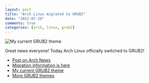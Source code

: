 ```yaml
---
layout: post
title: "Arch Linux migrated to GRUB2"
date: "2012-07-20"
comments: true
categories: [arch, linux, grub2]
---
```

![My current GRUB2 theme](https://i.imgur.com/ASSDN.png)

Great news everyone! Today Arch Linux officially switched to GRUB2!

* [Post on Arch News](http://www.archlinux.org/news/grub-legacy-no-longer-supported/)
* [Migration information is here](https://wiki.archlinux.org/index.php/Grub#Generate_GRUB2_BIOS_Config_file)
* [My current GRUB2 theme](http://www.reddit.com/r/linux/comments/w7mux/i_make_grub_themes_heres_my_newest_one/)
* [More GRUB2 themes](http://gnome-look.org/usermanager/search.php?username=LegendaryBibo&action=contents)
<!--more-->
